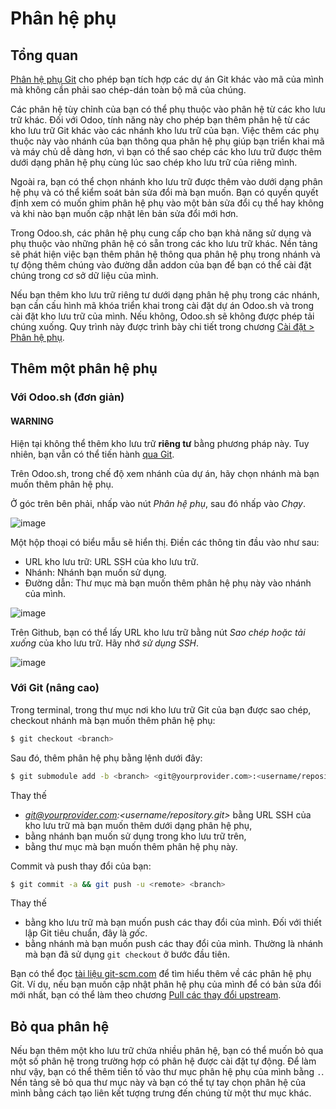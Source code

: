 <a id="odoosh-advanced-submodules"></a>

# Phân hệ phụ

## Tổng quan

[Phân hệ phụ Git](https://git-scm.com/book/en/v2/Git-Tools-Submodules) cho phép bạn tích hợp các dự án Git khác vào mã của mình mà không cần phải sao chép-dán toàn bộ mã của chúng.

Các phân hệ tùy chỉnh của bạn có thể phụ thuộc vào phân hệ từ các kho lưu trữ khác. Đối với Odoo, tính năng này cho phép bạn thêm phân hệ từ các kho lưu trữ Git khác vào các nhánh kho lưu trữ của bạn. Việc thêm các phụ thuộc này vào nhánh của bạn thông qua phân hệ phụ giúp bạn triển khai mã và máy chủ dễ dàng hơn, vì bạn có thể sao chép các kho lưu trữ được thêm dưới dạng phân hệ phụ cùng lúc sao chép kho lưu trữ của riêng mình.

Ngoài ra, bạn có thể chọn nhánh kho lưu trữ được thêm vào dưới dạng phân hệ phụ và có thể kiểm soát bản sửa đổi mà bạn muốn. Bạn có quyền quyết định xem có muốn ghim phân hệ phụ vào một bản sửa đổi cụ thể hay không và khi nào bạn muốn cập nhật lên bản sửa đổi mới hơn.

Trong Odoo.sh, các phân hệ phụ cung cấp cho bạn khả năng sử dụng và phụ thuộc vào những phân hệ có sẵn trong các kho lưu trữ khác. Nền tảng sẽ phát hiện việc bạn thêm phân hệ thông qua phân hệ phụ  trong nhánh và tự động thêm chúng vào đường dẫn addon của bạn để bạn có thể cài đặt chúng trong cơ sở dữ liệu của mình.

Nếu bạn thêm kho lưu trữ riêng tư dưới dạng phân hệ phụ trong các nhánh, bạn cần cấu hình mã khóa triển khai trong cài đặt dự án Odoo.sh và trong cài đặt kho lưu trữ của mình. Nếu không, Odoo.sh sẽ không được phép tải chúng xuống. Quy trình này được trình bày chi tiết trong chương [Cài đặt > Phân hệ phụ](../getting_started/settings.md#odoosh-gettingstarted-settings-submodules).

## Thêm một phân hệ phụ

### Với Odoo.sh (đơn giản)

#### WARNING
Hiện tại không thể thêm kho lưu trữ **riêng tư** bằng phương pháp này. Tuy nhiên, bạn vẫn có thể tiến hành [qua Git](#odoosh-advanced-submodules-withgit).

Trên Odoo.sh, trong chế độ xem nhánh của dự án, hãy chọn nhánh mà bạn muốn thêm phân hệ phụ.

Ở góc trên bên phải, nhấp vào nút *Phân hệ phụ*, sau đó nhấp vào *Chạy*.

![image](administration/odoo_sh/advanced/submodules/advanced-submodules-button.png)

Một hộp thoại có biểu mẫu sẽ hiển thị. Điền các thông tin đầu vào như sau:

* URL kho lưu trữ: URL SSH của kho lưu trữ.
* Nhánh: Nhánh bạn muốn sử dụng.
* Đường dẫn: Thư mục mà bạn muốn thêm phân hệ phụ này vào nhánh của mình.

![image](administration/odoo_sh/advanced/submodules/advanced-submodules-dialog.png)

Trên Github, bạn có thể lấy URL kho lưu trữ bằng nút *Sao chép hoặc tải xuống* của kho lưu trữ. Hãy nhớ *sử dụng SSH*.

![image](administration/odoo_sh/advanced/submodules/advanced-submodules-github-sshurl.png)

<a id="odoosh-advanced-submodules-withgit"></a>

### Với Git (nâng cao)

Trong terminal, trong thư mục nơi kho lưu trữ Git của bạn được sao chép, checkout nhánh mà bạn muốn thêm phân hệ phụ:

```bash
$ git checkout <branch>
```

Sau đó, thêm phân hệ phụ bằng lệnh dưới đây:

```bash
$ git submodule add -b <branch> <git@yourprovider.com>:<username/repository.git> <path>
```

Thay thế

*  *<git@yourprovider.com>:<username/repository.git>* bằng URL SSH của kho lưu trữ mà bạn muốn thêm dưới dạng phân hệ phụ,
*  *<branch>* bằng nhánh bạn muốn sử dụng trong kho lưu trữ trên,
*  *<path>* bằng thư mục mà bạn muốn thêm phân hệ phụ này.

Commit và push thay đổi của bạn:

```bash
$ git commit -a && git push -u <remote> <branch>
```

Thay thế

* <remote> bằng kho lưu trữ mà bạn muốn push các thay đổi của mình. Đối với thiết lập Git tiêu chuẩn, đây là *gốc*.
* <branch> bằng nhánh mà bạn muốn push các thay đổi của mình. Thường là nhánh mà bạn đã sử dụng `git checkout` ở bước đầu tiên.

Bạn có thể đọc [tài liệu git-scm.com](https://git-scm.com/book/en/v2/Git-Tools-Submodules) để tìm hiểu thêm về các phân hệ phụ Git. Ví dụ, nếu bạn muốn cập nhật phân hệ phụ của mình để có bản sửa đổi mới nhất, bạn có thể làm theo chương [Pull các thay đổi upstream](https://git-scm.com/book/en/v2/Git-Tools-Submodules#_pulling_in_upstream_changes_from_the_submodule_remote).

## Bỏ qua phân hệ

Nếu bạn thêm một kho lưu trữ chứa nhiều phân hệ, bạn có thể muốn bỏ qua một số phân hệ trong trường hợp có phân hệ được cài đặt tự động. Để làm như vậy, bạn có thể thêm tiền tố vào thư mục phân hệ phụ của mình bằng `.`. Nền tảng sẽ bỏ qua thư mục này và bạn có thể tự tay chọn phân hệ của mình bằng cách tạo liên kết tượng trưng đến chúng từ một thư mục khác.
